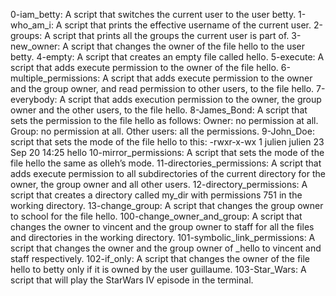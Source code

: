 0-iam_betty: A script that switches the current user to the user betty.
1-who_am_i: A script that prints the effective username of the current user.
2-groups: A script that prints all the groups the current user is part of.
3-new_owner: A script that changes the owner of the file hello to the user betty.
4-empty: A script that creates an empty file called hello.
5-execute: A script that adds execute permission to the owner of the file hello.
6-multiple_permissions: A script that adds execute permission to the owner and the group owner, and read permission to other users, to the file hello.
7-everybody: A script that adds execution permission to the owner, the group owner and the other users, to the file hello.
8-James_Bond: A script that sets the permission to the file hello as follows:
  Owner: no permission at all.
  Group: no permission at all.
  Other users: all the permissions.
9-John_Doe: script that sets the mode of the file hello to this:
  -rwxr-x-wx 1 julien julien 23 Sep 20 14:25 hello
10-mirror_permissions: A script that sets the mode of the file hello the same as olleh’s mode.
11-directories_permissions: A script that adds execute permission to all subdirectories of the current directory for the owner, the group owner and all other users.
12-directory_permissions: A script that creates a directory called my_dir with permissions 751 in the working directory.
13-change_group: A script that changes the group owner to school for the file hello.
100-change_owner_and_group: A script that changes the owner to vincent and the group owner to staff for all the files and directories in the working directory.
101-symbolic_link_permissions: A script that changes the owner and the group owner of \_hello to vincent and staff respectively.
102-if_only: A script that changes the owner of the file hello to betty only if it is owned by the user guillaume.
103-Star_Wars: A script that will play the StarWars IV episode in the terminal.
